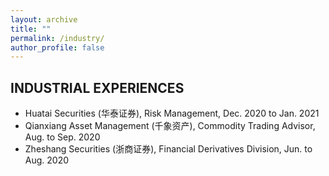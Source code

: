 ```yaml
---
layout: archive
title: ""
permalink: /industry/
author_profile: false
---
```


## INDUSTRIAL EXPERIENCES
- Huatai Securities (华泰证券), Risk Management, Dec. 2020 to Jan. 2021
- Qianxiang Asset Management (千象资产), Commodity Trading Advisor, Aug. to Sep. 2020
- Zheshang Securities (浙商证券), Financial Derivatives Division, Jun. to Aug. 2020